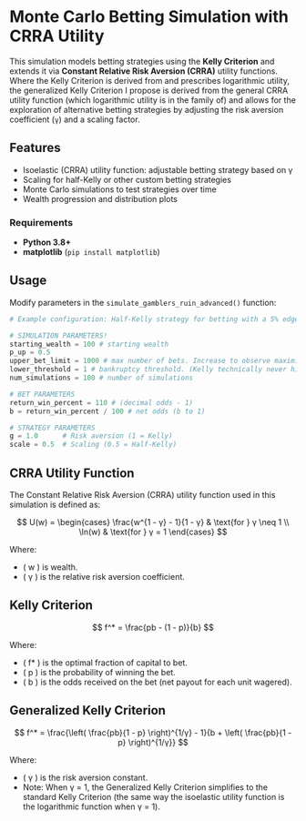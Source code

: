 # Monte Carlo Betting Simulation with CRRA Utility

This simulation models betting strategies using the **Kelly Criterion** and extends it via **Constant Relative Risk Aversion (CRRA)** utility functions. Where the Kelly Criterion is derived from and prescribes logarithmic utility, the generalized Kelly Criterion I propose is derived from the general CRRA utility function (which logarithmic utility is in the family of) and allows for the exploration of alternative betting strategies by adjusting the risk aversion coefficient (`γ`) and a scaling factor.

## Features
- Isoelastic (CRRA) utility function: adjustable betting strategy based on γ
- Scaling for half-Kelly or other custom betting strategies
- Monte Carlo simulations to test strategies over time
- Wealth progression and distribution plots

### Requirements
- **Python 3.8+**
- **matplotlib** (`pip install matplotlib`)

## Usage

Modify parameters in the `simulate_gamblers_ruin_advanced()` function:

```python
# Example configuration: Half-Kelly strategy for betting with a 5% edge

# SIMULATION PARAMETERS!
starting_wealth = 100 # starting wealth
p_up = 0.5
upper_bet_limit = 1000 # max number of bets. Increase to observe maximization of geometric growth under Kelly (or to observe long-term growth).
lower_threshold = 1 # bankruptcy threshold. (Kelly technically never hits ruin because it assumes money is infinitely divisible, so you might raise this to > 0.)
num_simulations = 100 # number of simulations

# BET PARAMETERS
return_win_percent = 110 # (decimal odds - 1)
b = return_win_percent / 100 # net odds (b to 1)

# STRATEGY PARAMETERS
g = 1.0      # Risk aversion (1 = Kelly)
scale = 0.5  # Scaling (0.5 = Half-Kelly)
```

## CRRA Utility Function

The Constant Relative Risk Aversion (CRRA) utility function used in this simulation is defined as:

$$
U(w) =
\begin{cases} 
\frac{w^{1 - γ} - 1}{1 - γ} & \text{for } γ \neq 1 \\
\ln(w) & \text{for } γ = 1
\end{cases}
$$

Where:
- \( w \) is wealth.
- \( γ \) is the relative risk aversion coefficient.

## Kelly Criterion
$$
f^* = \frac{pb - (1 - p)}{b}
$$

Where:
- \( f* \) is the optimal fraction of capital to bet.
- \( p \) is the probability of winning the bet.
- \( b \) is the odds received on the bet (net payout for each unit wagered).

## Generalized Kelly Criterion
$$
f^* = \frac{\left( \frac{pb}{1 - p} \right)^{1/γ} - 1}{b + \left( \frac{pb}{1 - p} \right)^{1/γ}}
$$

Where:
- \( γ \) is the risk aversion constant.
- Note: When γ = 1, the Generalized Kelly Criterion simplifies to the standard Kelly Criterion (the same way the isoelastic utility function is the logarithmic function when γ = 1).

